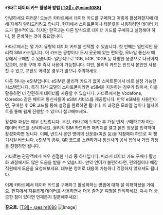 **카타르 데이터 카드 활성화 방법 [[TG💪+ @esim1088](https://t.me/s/esim1088)]**

안녕하세요 여러분! 오늘은 카타르에서 데이터 카드를 구매하고 어떻게 활성화할지에 대해 자세히 알려드리려고 합니다. 현지에서 스마트폰이나 태블릿을 사용하려면 데이터 카드가 필수적이죠. 하지만 한국과는 다른 방식으로 데이터 카드를 구매하고 설정해야 하니, 잘 준비하는 것이 중요합니다.

카타르에서는 몇 가지 유형의 데이터 카드를 선택할 수 있습니다. 첫 번째는 일반적인 물리적 SIM 카드입니다. 이 카드는 공항이나 도시 곳곳에 있는 편의점, 모바일 통신사 매장에서 구매할 수 있습니다. 일반적으로 1GB, 5GB, 10GB 등 다양한 용량으로 나뉘어져 있으며, 보통 구매 후 즉시 사용이 가능합니다. 다만, 물리적 카드는 반드시 본인만 사용할 수 있고, 교환도 어려운 경우가 많으니 주의하세요.

다른 하나는 eSIM입니다. eSIM은 물리적 카드가 없이 스마트폰에서 바로 설정 가능한 시스템입니다. 특히 최신 모델의 스마트폰이라면 eSIM을 지원하는 경우가 많아서, 이를 활용하면 더 간편하게 데이터를 사용할 수 있습니다. 카타르에서는 Vodafone, Ooredoo 같은 메이저 통신사들이 eSIM 서비스를 제공합니다. 만약 eSIM을 사용한다면, 구매한 후 QR 코드를 통해 설정을 완료하면 됩니다. 이 과정은 모바일 앱이나 웹사이트를 통해 쉽게 진행할 수 있으니 참고해보세요.

활성화 과정은 매우 간단합니다. 우선, 카타르에 도착한 후 가장 먼저 구매하고자 하는 데이터 카드를 선택하세요. 물리적 SIM 카드라면 패키지를 열고 본인 정보를 입력하여 활성화하면 됩니다. 이때, 반드시 본인 명의의 신분증(여권 등)을 지참해야 하므로 꼭 챙기시길 바랍니다. eSIM의 경우, QR 코드를 스캔하거나 통신사의 공식 앱에서 가입 과정을 진행하면 됩니다.

카타르는 관광객에게 매우 친절한 나라 중 하나입니다. 따라서 데이터 카드 구매나 활성화 과정에서도 많은 도움을 받을 수 있습니다. 만약 언어가 불편하다면, 편의점이나 매장 직원에게 도움을 요청해보세요. 대부분 영어로 대응이 가능하니 걱정하지 않으셔도 됩니다.

이제 카타르에서 데이터 카드를 구매하고 활성화하는 방법에 대해 잘 이해하셨을 거예요. 현지에서 자유롭게 데이터를 사용하면서 더욱 즐거운 여행을 만끽하세요. 혹시 더 궁금한 점이 있다면 언제든지 질문해주세요!

**끝으로:** [[TG💪+ @esim1088](https://t.me/s/esim1088) ![Image](https://i.postimg.cc/Y0z9fWf4/image.png)]